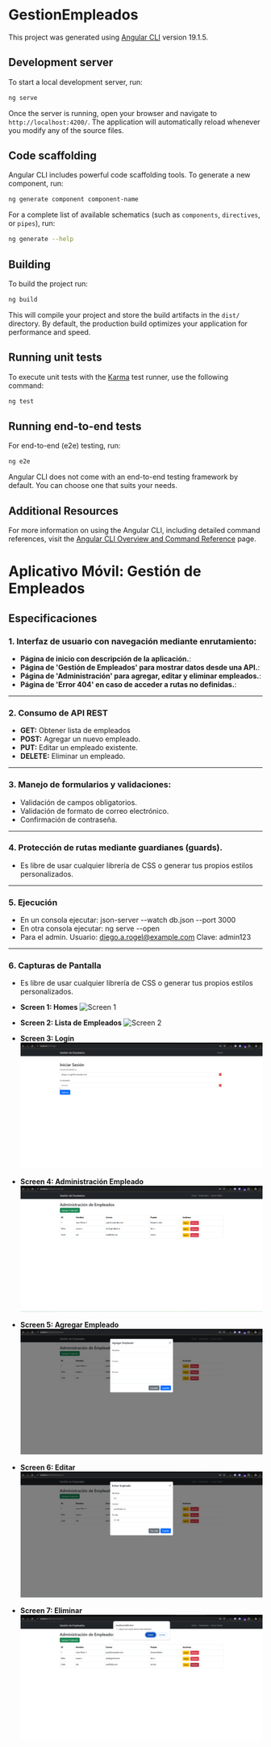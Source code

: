 # GestionEmpleados

This project was generated using [Angular CLI](https://github.com/angular/angular-cli) version 19.1.5.

## Development server

To start a local development server, run:

```bash
ng serve
```

Once the server is running, open your browser and navigate to `http://localhost:4200/`. The application will automatically reload whenever you modify any of the source files.

## Code scaffolding

Angular CLI includes powerful code scaffolding tools. To generate a new component, run:

```bash
ng generate component component-name
```

For a complete list of available schematics (such as `components`, `directives`, or `pipes`), run:

```bash
ng generate --help
```

## Building

To build the project run:

```bash
ng build
```

This will compile your project and store the build artifacts in the `dist/` directory. By default, the production build optimizes your application for performance and speed.

## Running unit tests

To execute unit tests with the [Karma](https://karma-runner.github.io) test runner, use the following command:

```bash
ng test
```

## Running end-to-end tests

For end-to-end (e2e) testing, run:

```bash
ng e2e
```

Angular CLI does not come with an end-to-end testing framework by default. You can choose one that suits your needs.

## Additional Resources

For more information on using the Angular CLI, including detailed command references, visit the [Angular CLI Overview and Command Reference](https://angular.dev/tools/cli) page.

# Aplicativo Móvil: Gestión de Empleados

## Especificaciones

### 1. Interfaz de usuario con navegación mediante enrutamiento:
- **Página de inicio con descripción de la aplicación.**:
- **Página de 'Gestión de Empleados' para mostrar datos desde una API.**:
- **Página de 'Administración' para agregar, editar y eliminar empleados.**:
- **Página de 'Error 404' en caso de acceder a rutas no definidas.**:

---

### 2. Consumo de API REST
- **GET:** Obtener lista de empleados
- **POST:** Agregar un nuevo empleado.
- **PUT:** Editar un empleado existente.
- **DELETE:** Eliminar un empleado.

---

### 3. Manejo de formularios y validaciones:
- Validación de campos obligatorios.
- Validación de formato de correo electrónico.
- Confirmación de contraseña.

---

### 4. Protección de rutas mediante guardianes (guards).
- Es libre de usar cualquier librería de CSS o generar tus propios estilos personalizados.
---

### 5. Ejecución
- En un consola ejecutar:  json-server --watch db.json --port 3000
- En otra consola ejecutar: ng serve --open
- Para el admin. Usuario: diego.a.rogel@example.com Clave: admin123
---

### 6. Capturas de Pantalla
- Es libre de usar cualquier librería de CSS o generar tus propios estilos personalizados.
- **Screen 1: Homes**
  ![Screen 1](assets/screenshot/01-Home.png)

- **Screen 2: Lista de Empleados**
  ![Screen 2](assets/screenshot/02-ListaEmpleados.png)

- **Screen 3: Login**
  ![Screen 3](src/assets/screenshot/03-Login.png)

- **Screen 4: Administración Empleado**
  ![Screen 4](src/assets/screenshot/04-Administracion.png)

- **Screen 5: Agregar Empleado**
  ![Screen 5](src/assets/screenshot/05-Agregar.png)

- **Screen 6: Editar**
  ![Screen 6](src/assets/screenshot/06-Editar.png)

- **Screen 7: Eliminar**
  ![Screen 7](src/assets/screenshot/07-Eliminar.png)